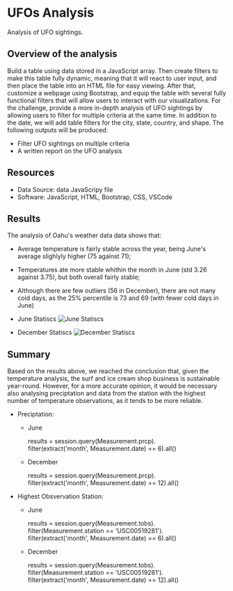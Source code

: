 # UFOs Analysis
  Analysis of UFO sightings.
  
## Overview of the analysis
Build a table using data stored in a JavaScript array. Then create filters to make this table fully dynamic, meaning that it will react to user input, and then place the table into an HTML file for easy viewing.
After that, customize a webpage using Bootstrap, and equip the table with several fully functional filters that will allow users to interact with our visualizations.
For the challenge, provide a more in-depth analysis of UFO sightings by allowing users to filter for multiple criteria at the same time. In addition to the date, we will add table filters for the city, state, country, and shape.
The following outputs will be produced:

- Filter UFO sightings on multiple criteria
- A written report on the UFO analysis
  
## Resources
- Data Source: data JavaScripy file
- Software: JavaScript, HTML, Bootstrap, CSS, VSCode

## Results
The analysis of Oahu's weather data data shows that:
  - Average temperature is fairly stable across the year, being June's average slighlyly higher (75 against 71);
  - Temperatures ate more stable whithin the month in June (std 3.26 against 3.75), but both overall fairly stable;
  - Although there are few outliers (56 in December), there are not many cold days, as the 25% percentile is 73 and 69 (with fewer cold days in June)
  
- June Statiscs
![June Statiscs](/June_stats.png)

- December Statiscs
![December Statiscs](/December_stats.png)
 
## Summary

Based on the results above, we reached the conclusion that, given the temperature analysis, the surf and ice cream shop business is sustainable year-round.  However, for a more accurate opinion, it would be necessary also analysing preciptation and data from the station with the highest number of temperature observations, as it tends to be more reliable.

  - Preciptation:  
  
    - June
   
      results = session.query(Measurement.prcp).\
      filter(extract('month', Measurement.date) == 6).all()
    
    - December  
    
      results = session.query(Measurement.prcp).\
      filter(extract('month', Measurement.date) == 12).all()
    
  - Highest Obsvervation Station:
  
    - June
  
      results = session.query(Measurement.tobs).\
      filter(Measurement.station == 'USC00519281').\
      filter(extract('month', Measurement.date) == 6).all()
    
    - December
    
      results = session.query(Measurement.tobs).\
      filter(Measurement.station == 'USC00519281').\
      filter(extract('month', Measurement.date) == 12).all()
  
